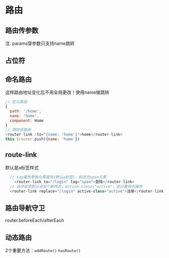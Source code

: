 # 路由

## 路由传参数
注: params穿参数只支持name跳转
## 占位符
<router-view />

## 命名路由
这样路由地址变化后不用全局更改！使用name做跳转
``` js
// 定义路由
{
  path: '/home',
  name: 'home',
  component: Home
}
// 跳转该路由
<router-link :to="{name: 'home'}">home</router-link>
this.$router.push({name: 'home'})
```
## route-link
默认是a标签样式
``` js
  // tag属性更换元素属性(默认a标签)，如改为span元素
	<router-link to="/login" tag="span">登陆</router-link>
  // 选中状态默认会加个新样式，active-class="active"，进行重命名操作
  <router-link replace="/login" active-class="active">注册</router-link>
```
## 路由导航守卫
router.beforeEach/afterEach

## 动态路由
2个重要方法：`addRoute()` `hasRoute()`

